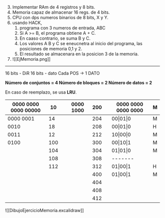 3. Implementar RAm de 4 registros y 8 bits. 
4. Memoria capaz de almacenar 16 regs. de 4 bits. 
5. CPU con dps numeros binarios de 8 bits, X y Y. 
6. usando HACK, 
    1. programa con 3 numeros de entrada, ABC
    2. Si A >= B, el programa obtiene A + C. 
    3. En caaso contrario, se suma B y C. 
    4. Los valores A B y C se eneucnetra al inicio del programa, las posiciones de memoria 0,1 y 2. 
    5. El resultado se almacenara en la posicion 3 de la memoria.
7. ![[EjMemoria.png]]

---
16 bits - DiR
16 bits - dato
Cada POS  → 1 DATO

**Número de conjuntos = 4
Número de bloques = 2
Número de datos = 2**

En caso de reemplazo, se usa **LRU**.

| 0000 0000 0000 00000 	| 10  	|   	| 0000 1000 	| 200 	|   	| 0000 0000 0000 0000 	| M 	|
|----------------------	|-----	|---	|-----------	|-----	|---	|---------------------	|---	|
| 0000 0001            	| 14  	|   	|           	| 204 	|   	| 00\|01\|0           	| M 	|
| 0010                 	| 18  	|   	|           	| 208 	|   	| 00\|01\|0           	| H 	|
| 0011                 	| 12  	|   	|           	| 212 	|   	| 10\|00\|0           	| M 	|
| 0100                 	| 100 	|   	|           	| 300 	|   	| 00\|10\|1           	| M 	|
|                      	| 104 	|   	|           	| 304 	|   	| 01\|01\|0           	| M 	|
|                      	| 108 	|   	|           	| 308 	|   	| -------             	|   	|
|                      	| 112 	|   	|           	| 312 	|   	| 01\|00\|1           	| H 	|
|                      	|     	|   	|           	| 400 	|   	| 01\|00\|1           	| M 	|
|                      	|     	|   	|           	| 404 	|   	|                     	|   	|
|                      	|     	|   	|           	| 408 	|   	|                     	|   	|
|                      	|     	|   	|           	| 412 	|   	|                     	|   	|

![[DibujoEjercicioMemoria.excalidraw]]
